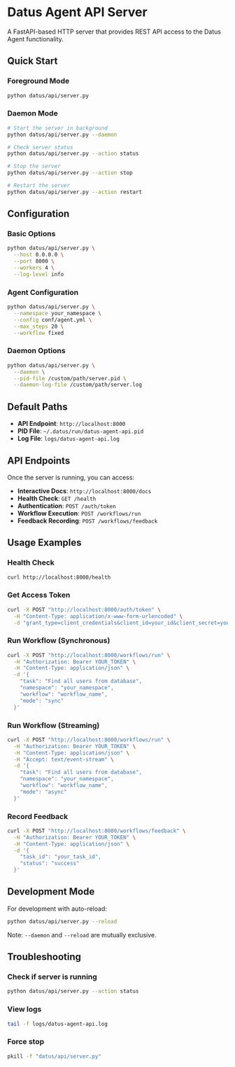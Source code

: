 # Datus Agent API Server

A FastAPI-based HTTP server that provides REST API access to the Datus Agent functionality.

## Quick Start

### Foreground Mode
```bash
python datus/api/server.py
```

### Daemon Mode
```bash
# Start the server in background
python datus/api/server.py --daemon

# Check server status
python datus/api/server.py --action status

# Stop the server
python datus/api/server.py --action stop

# Restart the server
python datus/api/server.py --action restart
```

## Configuration

### Basic Options
```bash
python datus/api/server.py \
  --host 0.0.0.0 \
  --port 8000 \
  --workers 4 \
  --log-level info
```

### Agent Configuration
```bash
python datus/api/server.py \
  --namespace your_namespace \
  --config conf/agent.yml \
  --max_steps 20 \
  --workflow fixed
```

### Daemon Options
```bash
python datus/api/server.py \
  --daemon \
  --pid-file /custom/path/server.pid \
  --daemon-log-file /custom/path/server.log
```

## Default Paths

- **API Endpoint**: `http://localhost:8000`
- **PID File**: `~/.datus/run/datus-agent-api.pid`
- **Log File**: `logs/datus-agent-api.log`

## API Endpoints

Once the server is running, you can access:

- **Interactive Docs**: `http://localhost:8000/docs`
- **Health Check**: `GET /health`
- **Authentication**: `POST /auth/token`
- **Workflow Execution**: `POST /workflows/run`
- **Feedback Recording**: `POST /workflows/feedback`

## Usage Examples

### Health Check
```bash
curl http://localhost:8000/health
```

### Get Access Token
```bash
curl -X POST "http://localhost:8000/auth/token" \
  -H "Content-Type: application/x-www-form-urlencoded" \
  -d "grant_type=client_credentials&client_id=your_id&client_secret=your_secret"
```

### Run Workflow (Synchronous)
```bash
curl -X POST "http://localhost:8000/workflows/run" \
  -H "Authorization: Bearer YOUR_TOKEN" \
  -H "Content-Type: application/json" \
  -d '{
    "task": "Find all users from database",
    "namespace": "your_namespace",
    "workflow": "workflow_name",
    "mode": "sync"
  }'
```

### Run Workflow (Streaming)
```bash
curl -X POST "http://localhost:8000/workflows/run" \
  -H "Authorization: Bearer YOUR_TOKEN" \
  -H "Content-Type: application/json" \
  -H "Accept: text/event-stream" \
  -d '{
    "task": "Find all users from database",
    "namespace": "your_namespace",
    "workflow": "workflow_name",
    "mode": "async"
  }'
```

### Record Feedback
```bash
curl -X POST "http://localhost:8000/workflows/feedback" \
  -H "Authorization: Bearer YOUR_TOKEN" \
  -H "Content-Type: application/json" \
  -d '{
    "task_id": "your_task_id",
    "status": "success"
  }'
```

## Development Mode

For development with auto-reload:
```bash
python datus/api/server.py --reload
```

Note: `--daemon` and `--reload` are mutually exclusive.

## Troubleshooting

### Check if server is running
```bash
python datus/api/server.py --action status
```

### View logs
```bash
tail -f logs/datus-agent-api.log
```

### Force stop
```bash
pkill -f "datus/api/server.py"
```